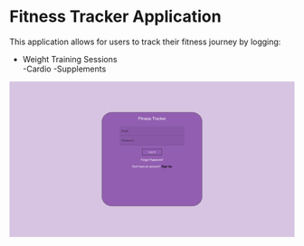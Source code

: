 # Fitness Tracker Application

This application allows for users to track their fitness journey by logging:
<ul>
<li>Weight Training Sessions</li>
-Cardio
-Supplements
</ul>


![Fitness Tracker](./src/media/fitness-tracker-login.png)

